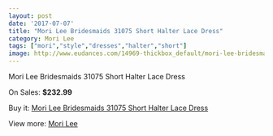 ```yaml
---
layout: post
date: '2017-07-07'
title: "Mori Lee Bridesmaids 31075 Short Halter Lace Dress"
category: Mori Lee
tags: ["mori","style","dresses","halter","short"]
image: http://www.eudances.com/14969-thickbox_default/mori-lee-bridesmaids-31075-short-halter-lace-dress.jpg
---
```

Mori Lee Bridesmaids 31075 Short Halter Lace Dress

On Sales: **$232.99**
<a href="https://www.eudances.com/en/mori-lee/4449-mori-lee-bridesmaids-31075-short-halter-lace-dress.html"><amp-img layout="responsive" width="600" height="600" src="//www.eudances.com/14969-thickbox_default/mori-lee-bridesmaids-31075-short-halter-lace-dress.jpg" alt="Mori Lee Bridesmaids 31075 Short Halter Lace Dress 0" /></a>
<a href="https://www.eudances.com/en/mori-lee/4449-mori-lee-bridesmaids-31075-short-halter-lace-dress.html"><amp-img layout="responsive" width="600" height="600" src="//www.eudances.com/14973-thickbox_default/mori-lee-bridesmaids-31075-short-halter-lace-dress.jpg" alt="Mori Lee Bridesmaids 31075 Short Halter Lace Dress 1" /></a>
<a href="https://www.eudances.com/en/mori-lee/4449-mori-lee-bridesmaids-31075-short-halter-lace-dress.html"><amp-img layout="responsive" width="600" height="600" src="//www.eudances.com/14972-thickbox_default/mori-lee-bridesmaids-31075-short-halter-lace-dress.jpg" alt="Mori Lee Bridesmaids 31075 Short Halter Lace Dress 2" /></a>
<a href="https://www.eudances.com/en/mori-lee/4449-mori-lee-bridesmaids-31075-short-halter-lace-dress.html"><amp-img layout="responsive" width="600" height="600" src="//www.eudances.com/14971-thickbox_default/mori-lee-bridesmaids-31075-short-halter-lace-dress.jpg" alt="Mori Lee Bridesmaids 31075 Short Halter Lace Dress 3" /></a>
<a href="https://www.eudances.com/en/mori-lee/4449-mori-lee-bridesmaids-31075-short-halter-lace-dress.html"><amp-img layout="responsive" width="600" height="600" src="//www.eudances.com/14970-thickbox_default/mori-lee-bridesmaids-31075-short-halter-lace-dress.jpg" alt="Mori Lee Bridesmaids 31075 Short Halter Lace Dress 4" /></a>

Buy it: [Mori Lee Bridesmaids 31075 Short Halter Lace Dress](https://www.eudances.com/en/mori-lee/4449-mori-lee-bridesmaids-31075-short-halter-lace-dress.html "Mori Lee Bridesmaids 31075 Short Halter Lace Dress")

View more: [Mori Lee](https://www.eudances.com/en/65-mori-lee "Mori Lee")